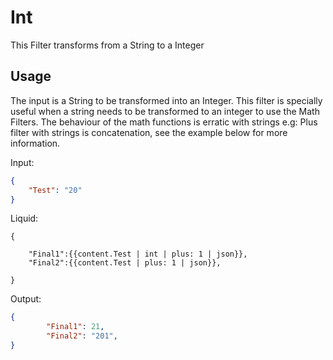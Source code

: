 # Int

This Filter transforms from a String to a Integer

## Usage

The input is a String to be transformed into an Integer. This filter is specially useful when a string needs to be transformed to an integer to use the Math Filters. The behaviour of the math functions is erratic with strings e.g: Plus filter with strings is concatenation, see the example below for more information.

Input:
```json
{
	"Test": "20"
}
```

Liquid:
```
{

	"Final1":{{content.Test | int | plus: 1 | json}},
	"Final2":{{content.Test | plus: 1 | json}},

}
```

Output:
```json
{
		"Final1": 21,
		"Final2": "201",
}
```